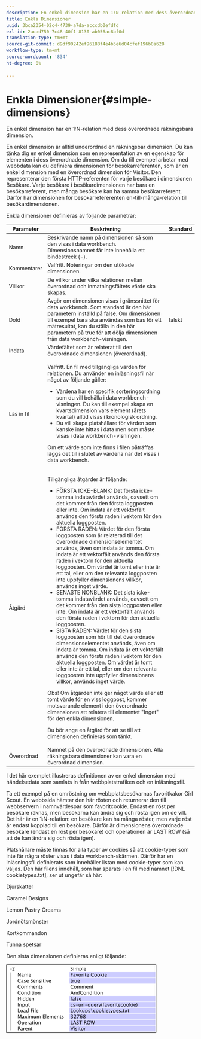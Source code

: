 ```yaml
---
description: En enkel dimension har en 1:N-relation med dess överordnade räkningsbara dimension.
title: Enkla Dimensioner
uuid: 3bca2354-02c4-4739-a7da-acccdb0efdfd
exl-id: 2acad750-7c48-40f1-8130-ab056ac8bf0d
translation-type: tm+mt
source-git-commit: d9df90242ef96188f4e4b5e6d04cfef196b0a628
workflow-type: tm+mt
source-wordcount: '834'
ht-degree: 0%

---
```


# Enkla Dimensioner{#simple-dimensions}

En enkel dimension har en 1:N-relation med dess överordnade räkningsbara dimension.

En enkel dimension är alltid underordnad en räkningsbar dimension. Du kan tänka dig en enkel dimension som en representation av en egenskap för elementen i dess överordnade dimension. Om du till exempel arbetar med webbdata kan du definiera dimensionen för besökarreferenten, som är en enkel dimension med en överordnad dimension för Visitor. Den representerar den första HTTP-referenten för varje besökare i dimensionen Besökare. Varje besökare i besökardimensionen har bara en besökarreferent, men många besökare kan ha samma besökarreferent. Därför har dimensionen för besökarrefererenten en-till-många-relation till besökardimensionen.

Enkla dimensioner definieras av följande parametrar:

<table id="table_E6F729DFA226459DBFC1776CE8CB81F8"> 
 <thead> 
  <tr> 
   <th colname="col1" class="entry"> Parameter </th> 
   <th colname="col2" class="entry"> Beskrivning </th> 
   <th colname="col3" class="entry"> Standard </th> 
  </tr> 
 </thead>
 <tbody> 
  <tr> 
   <td colname="col1"> Namn </td> 
   <td colname="col2"> Beskrivande namn på dimensionen så som den visas i data workbench. Dimensionsnamnet får inte innehålla ett bindestreck (-). </td> 
   <td colname="col3"> </td> 
  </tr> 
  <tr> 
   <td colname="col1"> Kommentarer </td> 
   <td colname="col2"> Valfritt. Noteringar om den utökade dimensionen. </td> 
   <td colname="col3"> </td> 
  </tr> 
  <tr> 
   <td colname="col1"> Villkor </td> 
   <td colname="col2"> De villkor under vilka relationen mellan överordnad och inmatningsfältets värde ska skapas. </td> 
   <td colname="col3"> </td> 
  </tr> 
  <tr> 
   <td colname="col1"> Dold </td> 
   <td colname="col2"> Avgör om dimensionen visas i gränssnittet för data workbench. Som standard är den här parametern inställd på false. Om dimensionen till exempel bara ska användas som bas för ett mätresultat, kan du ställa in den här parametern på true för att dölja dimensionen från data workbench-visningen. </td> 
   <td colname="col3"> falskt </td> 
  </tr> 
  <tr> 
   <td colname="col1"> Indata </td> 
   <td colname="col2"> Värdefältet som är relaterat till den överordnade dimensionen (överordnad). </td> 
   <td colname="col3"> </td> 
  </tr> 
  <tr> 
   <td colname="col1"> Läs in fil </td> 
   <td colname="col2"> <p>Valfritt. En fil med tillgängliga värden för relationen. Du använder en inläsningsfil när något av följande gäller: </p> <p> 
     <ul id="ul_056C4A8E46AA479397DC63173C035D5C"> 
      <li id="li_C26EB5A4AB3C4BEB8EB3A217A5A2377E"> Värdena har en specifik sorteringsordning som du vill behålla i data workbench-visningen. Du kan till exempel skapa en kvartsdimension vars element (årets kvartal) alltid visas i kronologisk ordning. </li> 
      <li id="li_5D4DF56BC6124D038A7260131B1F3DB3"> Du vill skapa platshållare för värden som kanske inte hittas i data men som måste visas i data workbench-visningen. </li> 
     </ul> </p> <p> Om ett värde som inte finns i filen påträffas läggs det till i slutet av värdena när det visas i data workbench. </p> </td> 
   <td colname="col3"> </td> 
  </tr> 
  <tr> 
   <td colname="col1"> Åtgärd </td> 
   <td colname="col2"> <p>Tillgängliga åtgärder är följande: </p> <p> 
     <ul id="ul_88AE4279413C42609D8B53EC64B5E913"> 
      <li id="li_DD9623D006844BC28B2AAA8E12AA04E1"> FÖRSTA ICKE-BLANK: Det första icke-tomma indatavärdet används, oavsett om det kommer från den första loggposten eller inte. Om indata är ett vektorfält används den första raden i vektorn för den aktuella loggposten. </li> 
      <li id="li_0FBE7F0B7B9744D994ECEDAA08F0045C"> FÖRSTA RADEN: Värdet för den första loggposten som är relaterad till det överordnade dimensionselementet används, även om indata är tomma. Om indata är ett vektorfält används den första raden i vektorn för den aktuella loggposten. Om värdet är tomt eller inte är ett tal, eller om den relevanta loggposten inte uppfyller dimensionens villkor, används inget värde. </li> 
      <li id="li_C17190BC699D4A099DC5326C07D1044D"> SENASTE NONBLANK: Det sista icke-tomma indatavärdet används, oavsett om det kommer från den sista loggposten eller inte. Om indata är ett vektorfält används den första raden i vektorn för den aktuella loggposten. </li> 
      <li id="li_00BAE86F12004C098F6A455908DB7062"> SISTA RADEN: Värdet för den sista loggposten som hör till det överordnade dimensionselementet används, även om indata är tomma. Om indata är ett vektorfält används den första raden i vektorn för den aktuella loggposten. Om värdet är tomt eller inte är ett tal, eller om den relevanta loggposten inte uppfyller dimensionens villkor, används inget värde. </li> 
     </ul> </p> <p> <p>Obs!  Om åtgärden inte ger något värde eller ett tomt värde för en viss loggpost, kommer motsvarande element i den överordnade dimensionen att relatera till elementet "Inget" för den enkla dimensionen. </p> </p> <p> Du bör ange en åtgärd för att se till att dimensionen definieras som tänkt. </p> </td> 
   <td colname="col3"> </td> 
  </tr> 
  <tr> 
   <td colname="col1"> Överordnad </td> 
   <td colname="col2"> Namnet på den överordnade dimensionen. Alla räkningsbara dimensioner kan vara en överordnad dimension. </td> 
   <td colname="col3"> </td> 
  </tr> 
 </tbody> 
</table>

I det här exemplet illustreras definitionen av en enkel dimension med händelsedata som samlats in från webbplatstrafiken och en inläsningsfil.

Ta ett exempel på en omröstning om webbplatsbesökarnas favoritkakor Girl Scout. En webbsida hämtar den här rösten och returnerar den till webbservern i namnvärdespar som favoritcookie. Endast en röst per besökare räknas, men besökarna kan ändra sig och rösta igen om de vill. Det här är en 1:N-relation: en besökare kan ha många röster, men varje röst är endast kopplad till en besökare. Därför är dimensionens överordnade besökare (endast en röst per besökare) och operationen är LAST ROW (så att de kan ändra sig och rösta igen).

Platshållare måste finnas för alla typer av cookies så att cookie-typer som inte får några röster visas i data workbench-skärmen. Därför har en inläsningsfil definierats som innehåller listan med cookie-typer som kan väljas. Den här filens innehåll, som har sparats i en fil med namnet [!DNL cookietypes.txt], ser ut ungefär så här:

Djurskatter

Caramel Designs

Lemon Pastry Creams

Jordnötsmönster

Kortkommandon

Tunna spetsar

Den sista dimensionen definieras enligt följande:

![](assets/cfg_Transformation_Dim_Simple.png)

